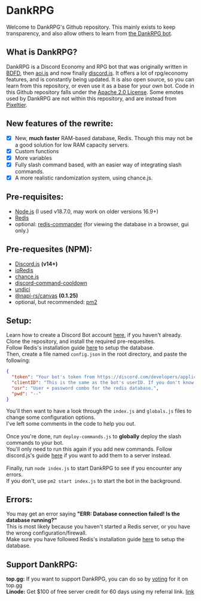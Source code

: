 # DankRPG

Welcome to DankRPG's Github repository. This mainly exists to keep transparency,
and also allow others to learn from [the DankRPG bot](https://dankrpg.xyz).

## What is DankRPG?

DankRPG is a Discord Economy and RPG bot that was originally written in [BDFD](https://botdesignerdiscord.com/),
then [aoi.js](https://aoi.js.org) and now finally [discord.js](https://discord.js.org). It offers a lot of rpg/economy features,
and is constantly being updated. It is also open source, so you can learn from this repository, or even use it as a base
for your own bot. Code in this Github repository falls under the [Apache 2.0 License](https://choosealicense.com/licenses/apache-2.0/). 
Some emotes used by DankRPG are not within this repository, and are instead from [Pixeltier](https://pixeltier.itch.io/pixeltiers-16x16-rpg-icon-pack).

## New features of the rewrite:

- [x] New, **much faster** RAM-based database, Redis. Though this may not be a good solution for low RAM capacity servers.
- [x] Custom functions
- [x] More variables
- [x] Fully slash command based, with an easier way of integrating slash commands.
- [x] A more realistic randomization system, using chance.js.

## Pre-requisites:

- [Node.js](https://nodejs.org/en/) (I used v18.7.0, may work on older versions 16.9+)
- [Redis](https://redis.io/)
- optional: [redis-commander](https://npmjs.com/package/redis-commander) (for viewing the database in a browser, gui only.)

## Pre-requesites (NPM):

- [Discord.js](https://discord.js.org) **(v14+)**
- [ioRedis](https://npmjs.com/package/ioredis)
- [chance.js](https://npmjs.com/package/chance)
- [discord-command-cooldown](https://npmjs.com/package/discord-command-cooldown)
- [undici](https://npmjs.com/package/undici)
- [@napi-rs/canvas](https://npmjs.com/package/@napi-rs/canvas) **(0.1.25)**
- optional, but recommended: [pm2](https://npmjs.com/package/pm2)

## Setup:

Learn how to create a Discord Bot account [here](https://discordjs.guide/preparations/setting-up-a-bot-application.html), if you haven't already. \
Clone the repository, and install the required pre-requesites. \
Follow Redis's installation guide [here](https://redis.io/topics/quickstart) to setup the database. \
Then, create a file named `config.json` in the root directory, and paste the following:

```json
{
  "token": "Your bot's token from https://discord.com/developers/applications",
  "clientID": "This is the same as the bot's userID. If you don't know how to get it, just use the link above as well.",
  "usr": "User + password combo for the redis database.",
  "pwd": "--"
}
```

You'll then want to have a look through the `index.js` and `globals.js` files to change some configuration options. \
I've left some comments in the code to help you out. \
\
Once you're done, run `deploy-commands.js` to **globally** deploy the slash commands to your bot. \
You'll only need to run this again if you add new commands. Follow discord.js's guide [here](https://discordjs.guide/creating-your-bot/command-deployment.html#guild-commands) if you want to add them to a server instead. \
\
Finally, run `node index.js` to start DankRPG to see if you encounter any errors. \
If you don't, use `pm2 start index.js` to start the bot in the background.

## Errors:

You may get an error saying **"ERR: Database connection failed! Is the database running?"** \
This is most likely because you haven't started a Redis server, or you have the wrong configuration/firewall. \
Make sure you have followed Redis's installation guide [here](https://redis.io/topics/quickstart) to setup the database.

## Support DankRPG:

**top.gg:** If you want to support DankRPG, you can do so by [voting](https://top.gg/bot/855479925863481345/vote) for it on top.gg \
**Linode:** Get $100 of free server credit for 60 days using my referral link. [link](https://www.linode.com/lp/refer/?r=2f0b0fc7f85a9c71619bd2f30b9e970e60b2c168)
